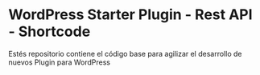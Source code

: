 # WordPress Starter Plugin - Rest API - Shortcode
Estés repositorio contiene el código base para agilizar el desarrollo de nuevos Plugin para WordPress